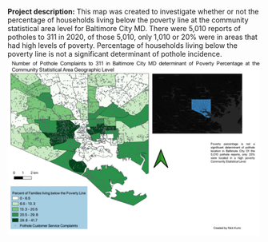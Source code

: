 **Project description:** This map was created to investigate whether or not the percentage of households living below the poverty line at the community statistical area level for Baltimore City MD. There were 5,010 reports of potholes to 311 in 2020, of those 5,010, only 1,010 or 20% were in areas that had high levels of poverty. Percentage of households living below the poverty line is not a significant determinant of pothole incidence. 
<img src="images/Lab4_Nick_Map.png"/>

